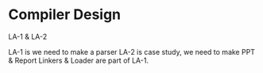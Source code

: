 <h1>Compiler Design</h1>
LA-1 & LA-2

LA-1 is we need to make a parser 
LA-2 is case study, we need to make PPT & Report
Linkers & Loader are part of LA-1.
